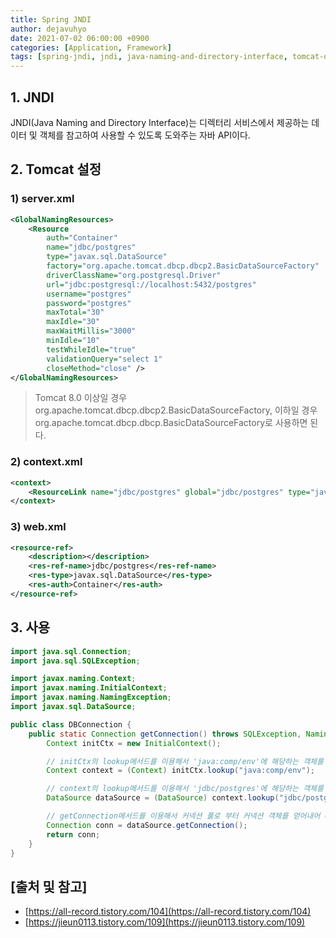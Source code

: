 ```yaml
---
title: Spring JNDI
author: dejavuhyo
date: 2021-07-02 06:00:00 +0900
categories: [Application, Framework]
tags: [spring-jndi, jndi, java-naming-and-directory-interface, tomcat-datasource, 스프링-jndi]
---
```


## 1. JNDI
JNDI(Java Naming and Directory Interface)는 디렉터리 서비스에서 제공하는 데이터 및 객체를 참고하여 사용할 수 있도록 도와주는 자바 API이다.

## 2. Tomcat 설정

### 1) server.xml

```xml
<GlobalNamingResources>
    <Resource
        auth="Container"
        name="jdbc/postgres"
        type="javax.sql.DataSource"
        factory="org.apache.tomcat.dbcp.dbcp2.BasicDataSourceFactory"
        driverClassName="org.postgresql.Driver"
        url="jdbc:postgresql://localhost:5432/postgres"
        username="postgres"
        password="postgres"
        maxTotal="30"
        maxIdle="30"
        maxWaitMillis="3000"
        minIdle="10"
        testWhileIdle="true"
        validationQuery="select 1"
        closeMethod="close" />
</GlobalNamingResources>
```

> Tomcat 8.0 이상일 경우 org.apache.tomcat.dbcp.dbcp2.BasicDataSourceFactory, 이하일 경우 org.apache.tomcat.dbcp.dbcp.BasicDataSourceFactory로 사용하면 된다.

### 2) context.xml

```xml
<context>
    <ResourceLink name="jdbc/postgres" global="jdbc/postgres" type="javax.sql.DataSource" />
</context>
```

### 3) web.xml

```xml
<resource-ref>
    <description></description>
    <res-ref-name>jdbc/postgres</res-ref-name>
    <res-type>javax.sql.DataSource</res-type>
    <res-auth>Container</res-auth>
</resource-ref>
```

## 3. 사용

```java
import java.sql.Connection;
import java.sql.SQLException;

import javax.naming.Context;
import javax.naming.InitialContext;
import javax.naming.NamingException;
import javax.sql.DataSource;

public class DBConnection {
    public static Connection getConnection() throws SQLException, NamingException {
        Context initCtx = new InitialContext();

        // initCtx의 lookup메서드를 이용해서 'java:comp/env'에 해당하는 객체를 찾아서 context에 삽입
        Context context = (Context) initCtx.lookup("java:comp/env");

        // context의 lookup메서드를 이용해서 'jdbc/postgres'에 해당하는 객체를 찾아서 dataSource에 삽입
        DataSource dataSource = (DataSource) context.lookup("jdbc/postgres");

        // getConnection메서드를 이용해서 커넥션 풀로 부터 커넥션 객체를 얻어내어 conn변수에 저장
        Connection conn = dataSource.getConnection();
        return conn;
    }
}
```

## [출처 및 참고]
* [https://all-record.tistory.com/104](https://all-record.tistory.com/104)
* [https://jieun0113.tistory.com/109](https://jieun0113.tistory.com/109)
